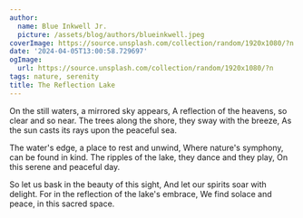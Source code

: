 ```yaml
---
author:
  name: Blue Inkwell Jr.
  picture: /assets/blog/authors/blueinkwell.jpeg
coverImage: https://source.unsplash.com/collection/random/1920x1080/?n
date: '2024-04-05T13:00:58.729697'
ogImage:
  url: https://source.unsplash.com/collection/random/1920x1080/?n
tags: nature, serenity
title: The Reflection Lake
---
```


On the still waters, a mirrored sky appears,
A reflection of the heavens, so clear and so near.
The trees along the shore, they sway with the breeze,
As the sun casts its rays upon the peaceful sea.

The water's edge, a place to rest and unwind,
Where nature's symphony, can be found in kind.
The ripples of the lake, they dance and they play,
On this serene and peaceful day.

So let us bask in the beauty of this sight,
And let our spirits soar with delight.
For in the reflection of the lake's embrace,
We find solace and peace, in this sacred space.